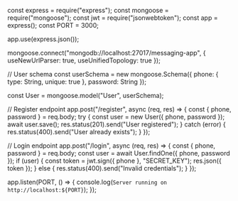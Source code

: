 const express = require("express");
const mongoose = require("mongoose");
const jwt = require("jsonwebtoken");
const app = express();
const PORT = 3000;

app.use(express.json());

mongoose.connect("mongodb://localhost:27017/messaging-app", { useNewUrlParser: true, useUnifiedTopology: true });

// User schema
const userSchema = new mongoose.Schema({
    phone: { type: String, unique: true },
    password: String
});

const User = mongoose.model("User", userSchema);

// Register endpoint
app.post("/register", async (req, res) => {
    const { phone, password } = req.body;
    try {
        const user = new User({ phone, password });
        await user.save();
        res.status(201).send("User registered");
    } catch (error) {
        res.status(400).send("User already exists");
    }
});

// Login endpoint
app.post("/login", async (req, res) => {
    const { phone, password } = req.body;
    const user = await User.findOne({ phone, password });
    if (user) {
        const token = jwt.sign({ phone }, "SECRET_KEY");
        res.json({ token });
    } else {
        res.status(400).send("Invalid credentials");
    }
});

app.listen(PORT, () => {
    console.log(`Server running on http://localhost:${PORT}`);
});
